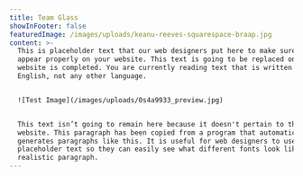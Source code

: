 ```yaml
---
title: Team Glass
showInFooter: false
featuredImage: /images/uploads/keanu-reeves-squarespace-braap.jpg
content: >-
  This is placeholder text that our web designers put here to make sure words
  appear properly on your website. This text is going to be replaced once the
  website is completed. You are currently reading text that is written in
  English, not any other language.


  ![Test Image](/images/uploads/0s4a9933_preview.jpg)


  This text isn’t going to remain here because it doesn't pertain to the
  website. This paragraph has been copied from a program that automatically
  generates paragraphs like this. It is useful for web designers to use
  placeholder text so they can easily see what different fonts look like on a
  realistic paragraph.
---
```


